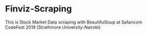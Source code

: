 # Finviz-Scraping
This is Stock Market Data scraping with BeautifulSoup at Safaricom CodeFest 2018 (Strathmore University-Nairobi)
